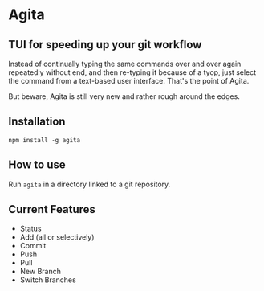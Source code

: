 # Agita
## TUI for speeding up your git workflow

Instead of continually typing the same commands over and over again repeatedly without end, and then re-typing it because of a tyop, just select the command from a text-based user interface. That's the point of Agita.

But beware, Agita is still very new and rather rough around the edges.

## Installation

`npm install -g agita`

## How to use

Run `agita` in a directory linked to a git repository.

## Current Features

- Status
- Add (all or selectively)
- Commit
- Push
- Pull
- New Branch
- Switch Branches